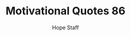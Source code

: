 ---
image: /assets/img/mq/mq_86_brown.png
title: Motivational Quotes 86
categories:
  - Motivational Quotes
author: Hope Staff
notes: Motivational Quotes 86
embed: >-
  EMBED_GOES_HERE
transcript: >-
  SOME LINES OF TEXT START HERE
---